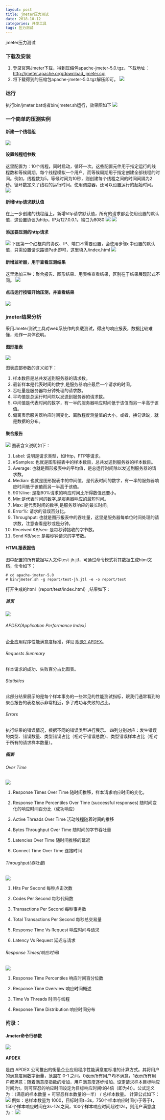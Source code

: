 ```yaml
---
layout: post
title: jmeter压力测试
date: 2018-10-12
categories: 开发工具
tags: 压力测试
---
```

jmeter压力测试

### 下载及安装

1. 登录官网Jmeter下载，得到压缩包apache-jmeter-5.0.tgz，下载地址：http://jmeter.apache.org/download_jmeter.cgi
2. 将下载得到的压缩包apache-jmeter-5.0.tgz解压即可。
![](/images/posts/tools/jmeter01.png)

### 运行

执行bin/jmeter.bat或者bin/jmeter.sh运行，效果图如下
![](/images/posts/tools/jmeter02.png)

### 一个简单的压测实例

#### 新建一个线程组
![](/images/posts/tools/jmeter03.png)

#### 设置线程组参数
这里配置为：10个线程，同时启动，循环一次。这些配置元件用于指定运行的线程数和等候周期。每个线程模拟一个用户，而等候周期用于指定创建全部线程的时间。例如，线程数为5，等候时间为10秒，则创建每个线程之间的时间间隔为2秒。循环数定义了线程的运行时间。使用调度器，还可以设置运行的起始时间。
![](/images/posts/tools/jmeter04.png)

#### 新增http请求默认值
在上一步创建的线程组上，新增http请求默认值，所有的请求都会使用设置的默认值，这设置协议为http，IP为127.0.0.1，端口为8080
![](/images/posts/tools/jmeter05.png)
![](/images/posts/tools/jmeter06.png)

#### 添加要压测的http请求
![](/images/posts/tools/jmeter07.png)
下图第一个红框内的协议、IP、端口不需要设置，会使用步骤c中设置的默认值，只需设置请求路径Path即可，这里填入/index.html
![](/images/posts/tools/jmeter08.png)

#### 新增监听器，用于查看压测结果
这里添加三种：聚合报告、图形结果、用表格查看结果，区别在于结果展现形式不同。
![](/images/posts/tools/jmeter09.png)

#### 点击运行按钮开始压测，并查看结果
![](/images/posts/tools/jmeter10.png)

### jmeter结果分析
采用Jmeter测试工具对web系统作的负载测试，得出的响应报表，数据比较难懂，现作一具体说明。

#### 图形报表
![](/images/posts/tools/jmeter11.png)

图表底部参数的含义如下：
1. 样本数目是总共发送到服务器的请求数。
2. 最新样本是代表时间的数字,是服务器响应最后一个请求的时间。
3. 吞吐量是服务器每分钟处理的请求数。 
4. 平均值是总运行时间除以发送到服务器的请求数。 
5. 中间值是代表时间的数字，有一半的服务器响应时间低于该值而另一半高于该值。 
6. 偏离表示服务器响应时间变化、离散程度测量值的大小，或者，换句话说，就是数据的分布。

#### 聚合报告
![](/images/posts/tools/jmeter12.png)
图表含义说明如下：
1. Label: 说明是请求类型，如Http，FTP等请求。
2. #Samples: 也就是图形报表中的样本数目，总共发送到服务器的样本数目。
3. Average: 也就是图形报表中的平均值，是总运行时间除以发送到服务器的请求数。
4. Median: 也就是图形报表中的中间值，是代表时间的数字，有一半的服务器响应时间低于该值而另一半高于该值。
5. 90%line: 是指90%请求的响应时间比所得数值还要小。
6. Min:是代表时间的数字,是服务器响应的最短时间。
7. Max: 是代表时间的数字,是服务器响应的最长时间。
8. Error%: 请求的错误百分比。
9. Throughput: 也就是图形报表中的吞吐量，这里是服务器每单位时间处理的请求数，注意查看是秒或是分钟。
10. Received KB/sec: 是每秒钟接收的字节数。
11. Send KB/sec: 是每秒钟请求的字节数。

#### HTML报表报告
图中配置的所有数据写入文件test-jh.jtl，可通过命令模式将其数据生成html文档，命令如下：

```
# cd apache-jmeter-5.0
# bin/jmeter.sh -g report/test-jh.jtl -e -o report/test
```
打开生成的html（report/test/index.html）,结果如下：

##### 首页
![](/images/posts/tools/jmeter13.png)

###### APDEX(Application Performance Index）
企业应用程序性能满意度标准，详见 [附录2 APDEX](#apdex)。

###### Requests Summary
样本请求的成功、失败百分占比图表。

###### Statistics
此部分结果展示的是每个样本事务的一些常见的性能测试指标，跟我们通常看到的聚合报告的表格展示非常相近，多了成功与失败的占比。

###### Errors
执行结果的错误情况，根据不同的错误类型进行展示。
四列分别对应：发生错误的类型、错误数量、类型错误占比（相对于错误总数）、类型错误样本占比（相对于所有的请求样本数量）。

##### 图表

###### Over Time
![](/images/posts/tools/jmeter14.png)

1. Response Times Over Time
随时间推移，样本请求响应时间的变化。

2. Response Time Percentiles Over Time (successful responses)
随时间变化的响应时间百分比（成功响应）

3. Active Threads Over Time
活动线程随着时间的推移

4. Bytes Throughput Over Time
随时间的字节吞吐量

5. Latencies Over Time
随时间推移的延迟

6. Connect Time Over Time
连接时间

###### Throughput(吞吐量)
![](/images/posts/tools/jmeter15.png)

1. Hits Per Second
每秒点击次数

2. Codes Per Second
每秒代码数

3. Transactions Per Second
每秒事务数

4. Total Transactions Per Second
每秒总交易量

5. Response Time Vs Request
响应时间与请求

6. Latency Vs Request
延迟与请求

###### Response Times(响应时间)
![](/images/posts/tools/jmeter16.png)

1. Response Time Percentiles
响应时间百分位数

2. Response Time Overview
响应时间概述

3. Time Vs Threads
时间与线程

4. Response Time Distribution
响应时间分布

### 附录：

#### Jmeter命令行参数
![](/images/posts/tools/jmeter_ps01.png)

#### <span id="apdex">APDEX</span>
是由 APDEX 公司推出的衡量企业应用程序性能满意度标准的计算方式。其将用户的满意度用数字衡量，范围在 0-1 之间。0表示所有用户均不满意，1表示所有用户都满意；随着满意度指数的增加，用户满意度逐步增加。设定请求样本目标响应时间为t，则可容忍的响应时间设定为目标响应时间t的4倍（即为4t）。公式定义为：（满意的样本数量 + 可容忍样本数量的一半） / 总样本数量。 计算公式如下：
![](/images/posts/tools/jmeter_ps11.png)
例如：总样本数量为 1000，目标时间t=3s，750个样本响应时间小于等于t，150个样本响应时间在3s-12s之间，100个样本响应时间超过12s，则用户满意度为：
![](/images/posts/tools/jmeter_ps12.png)
